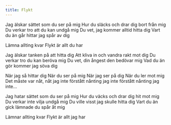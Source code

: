```yaml
---
title: Flykt
---
```


Jag älskar sättet som du ser på mig
Hur du släcks och drar dig bort från mig
Du verkar tro att du kan undgå mig
Du vet, jag kommer alltid hitta dig
Vart du än går hittar jag spår av dig

Lämna allting kvar
Flykt är allt du har

Jag älskar tanken på att hitta dig
Att kliva in och vandra rakt mot dig
Du verkar tro du kan beröva mig
Du vet, din ångest den bedövar mig
Vad du än gör kommer jag söva dig

När jag så hittar dig
När du ser på mig
När jag ser på dig
När du ler mot mig
Det måste var nåt, nåt jag inte förstått
nånting jag inte förstått
nånting jag inte...

Jag hatar sättet som du ser på mig
Hur du väcks och drar dig hit mot mig
Du verkar inte vilja undgå mig
Du ville visst jag skulle hitta dig
Vart du än gick lämnade du spår åt mig

Lämnar allting kvar
Flykt är allt jag har
